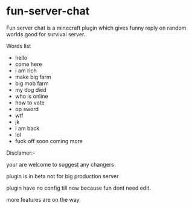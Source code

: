 # fun-server-chat
Fun server chat is a minecraft plugin which gives funny reply on random worlds good for survival server..

Words list
- hello
- come here
- i am rich
- make big farm
- big mob farm
- my dog died
- who is online 
- how to vote
- op sword
- wtf
- jk
- i am back
- lol
- fuck off
soon coming more

Disclamer:-

your are welcome to suggest any changers

plugin is in beta not for big production server

plugin have no config till now because fun dont need edit.

more features are on the way
